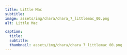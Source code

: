 ```yaml
---
title: Little Mac
subtitle: 
image: assets/img/chara/chara_7_littlemac_00.png
alt: Little Mac

caption:
  title:
  subtitle: 
  thumbnail: assets/img/chara/chara_7_littlemac_00.png
---
```


